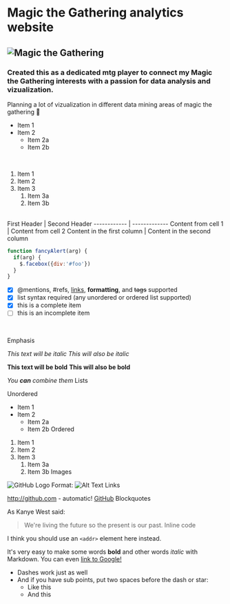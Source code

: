 # Magic the Gathering analytics website
## ![Magic the Gathering](http://nerdreactor.com/wp-content/uploads/2016/09/Magic-The-Gathering-logo-800x279.png)
### Created this as a dedicated mtg player to connect my Magic the Gathering interests with a passion for data analysis and vizualization.
Planning a lot of vizualization in different data mining areas of magic the gathering
:link:

* Item 1
* Item 2
  * Item 2a
  * Item 2b
 <br>

 1. Item 1
 1. Item 2
 1. Item 3
    1. Item 3a
    1. Item 3b
<br>
    First Header | Second Header
    ------------ | -------------
    Content from cell 1 | Content from cell 2
    Content in the first column | Content in the second column

```javascript
function fancyAlert(arg) {
  if(arg) {
    $.facebox({div:'#foo'})
  }
}
```

 - [x] @mentions, #refs, [links](), **formatting**, and <del>tags</del> supported
 - [x] list syntax required (any unordered or ordered list supported)
 - [x] this is a complete item
 - [ ] this is an incomplete item
 <br>

Emphasis

*This text will be italic*
_This will also be italic_

**This text will be bold**
__This will also be bold__

_You **can** combine them_
Lists

Unordered

* Item 1
* Item 2
  * Item 2a
  * Item 2b
Ordered

1. Item 1
1. Item 2
1. Item 3
   1. Item 3a
   1. Item 3b
Images

![GitHub Logo](/images/logo.png)
Format: ![Alt Text](url)
Links

http://github.com - automatic!
[GitHub](http://github.com)
Blockquotes

As Kanye West said:

> We're living the future so
> the present is our past.
Inline code

I think you should use an
`<addr>` element here instead.

It's very easy to make some words **bold** and other words *italic* with Markdown. You can even [link to Google!](http://google.com)

- Dashes work just as well
- And if you have sub points, put two spaces before the dash or star:
  - Like this
  - And this


